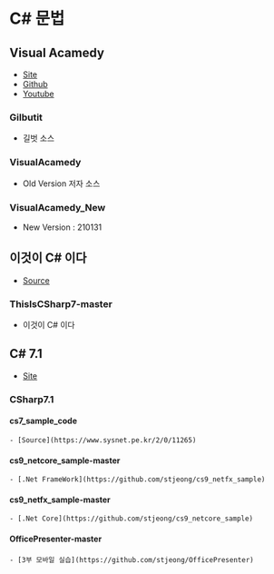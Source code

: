 # C# 문법
## Visual Acamedy
- [Site](http://dotnetkorea.com/)
- [Github](https://github.com/VisualAcademy/DotNet)
- [Youtube](https://www.youtube.com/c/VisualAcademy/playlists)
### Gilbutit
- 길벗 소스  
### VisualAcamedy
- Old Version 저자 소스  
### VisualAcamedy_New
- New Version : 210131  
## 이것이 C# 이다
- [Source](https://www.youtube.com/playlist?list=PLVsNizTWUw7H1861aUZjGVEPaKqp6WMim)
### ThisIsCSharp7-master
- 이것이 C# 이다
## C# 7.1
- [Site](https://www.sysnet.pe.kr/2/0/12408)
### CSharp7.1
#### cs7_sample_code
    - [Source](https://www.sysnet.pe.kr/2/0/11265)
#### cs9_netcore_sample-master
    - [.Net FrameWork](https://github.com/stjeong/cs9_netfx_sample)
#### cs9_netfx_sample-master
    - [.Net Core](https://github.com/stjeong/cs9_netcore_sample)
#### OfficePresenter-master
    - [3부 모바일 실습](https://github.com/stjeong/OfficePresenter)